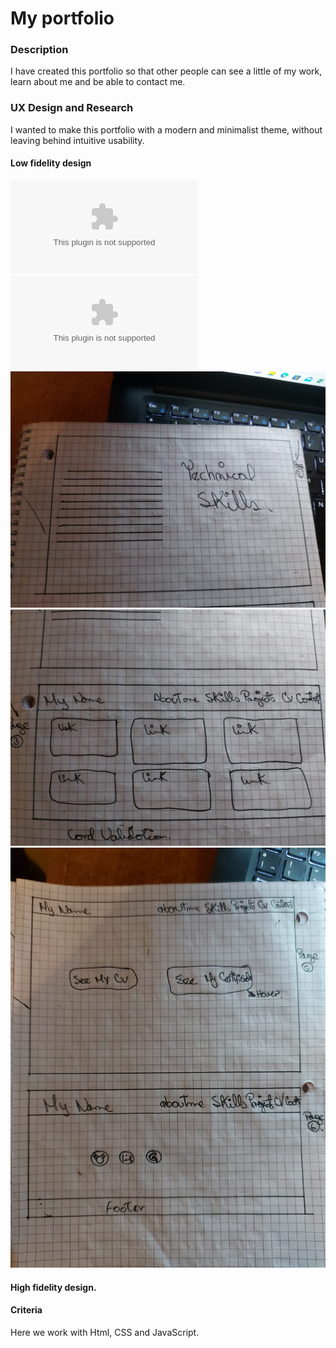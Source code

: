 # My portfolio
### Description
 I have created this portfolio so that other people can see a little of my work, learn about me and be able to contact me.

### UX Design and Research
I wanted to make this portfolio with a modern and minimalist theme, without leaving behind intuitive usability.

#### Low fidelity design
[![Page 1](www.github.com "Page 1")](https://github.com/mariajossdeny/CODSOFT_Portafolio/blob/main/img/page1.jpeg "Page 1")
[![Page 2.1](www.github.com "Page 2.1")](https://github.com/mariajossdeny/CODSOFT_Portafolio/blob/main/img/page2.1.jpeg "Page 2.1")
[![page 2.2](img/page2.2.jpeg "page 2.2")](https://github.com/mariajossdeny/CODSOFT_Portafolio/blob/main/img/page2.2.jpeg "page 2.2")
[![Page 3](img/page3.jpeg "Page 3")](https://github.com/mariajossdeny/CODSOFT_Portafolio/blob/main/img/page3.jpeg "Page 3")
[![page 4 and 5](img/page4and5.jpeg "page 4 and 5")](https://github.com/mariajossdeny/CODSOFT_Portafolio/blob/main/img/page4and5.jpeg "page 4 and 5")

####  High fidelity design. 

[1]: https://www.figma.com/file/HH4UQbHP4BPtjSO7ArKsuj/Untitled?type=design&node-id=0-1&mode=design&t=gt5URrXfV09nzrRS-0 "high fidelity design."

#### Criteria
Here we work with Html, CSS and JavaScript.
